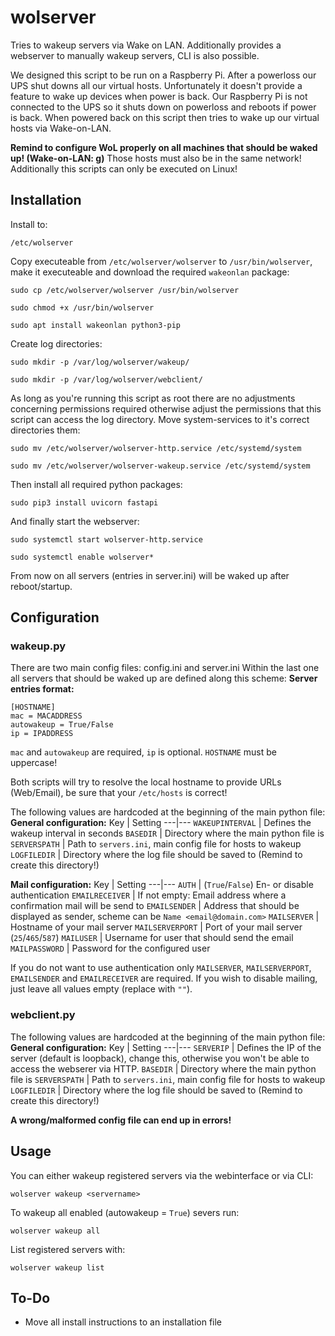 # wolserver 

Tries to wakeup servers via Wake on LAN. Additionally provides a webserver to manually wakeup servers, CLI is also possible.

We designed this script to be run on a Raspberry Pi. After a powerloss our UPS shut downs all our virtual hosts. Unfortunately it doesn't provide a feature to wake up devices when power is back. Our Raspberry Pi is not connected to the UPS so it shuts down on powerloss and reboots if power is back. When powered back on this script then tries to wake up our virtual hosts via Wake-on-LAN.


**Remind to configure WoL properly on all machines that should be waked up! (Wake-on-LAN: g)**
Those hosts must also be in the same network!
Additionally this scripts can only be executed on Linux!

## Installation
Install to:
```
/etc/wolserver
```

Copy executeable from ```/etc/wolserver/wolserver``` to ```/usr/bin/wolserver```, make it executeable and download the required ```wakeonlan``` package:
```
sudo cp /etc/wolserver/wolserver /usr/bin/wolserver
```
```
sudo chmod +x /usr/bin/wolserver 
```
```
sudo apt install wakeonlan python3-pip
```
Create log directories:
```
sudo mkdir -p /var/log/wolserver/wakeup/
```
```
sudo mkdir -p /var/log/wolserver/webclient/
```
As long as you're running this script as root there are no adjustments concerning permissions required otherwise adjust the permissions that this script can access the log directory.
Move system-services to it's correct directories them:
```
sudo mv /etc/wolserver/wolserver-http.service /etc/systemd/system
```
```
sudo mv /etc/wolserver/wolserver-wakeup.service /etc/systemd/system
```
Then install all required python packages:
```
sudo pip3 install uvicorn fastapi
```
And finally start the webserver:
```
sudo systemctl start wolserver-http.service
```
```
sudo systemctl enable wolserver*
```
From now on all servers (entries in server.ini) will be waked up after reboot/startup.

## Configuration
### wakeup.py
There are two main config files: config.ini and server.ini
Within the last one all servers that should be waked up are defined along this scheme:
**Server entries format:**
```
[HOSTNAME]
mac = MACADDRESS 
autowakeup = True/False
ip = IPADDRESS
```
```mac``` and ```autowakeup``` are required, ```ip``` is optional.
```HOSTNAME``` must be uppercase!

Both scripts will try to resolve the local hostname to provide URLs (Web/Email), be sure that your ```/etc/hosts``` is correct!

The following values are hardcoded at the beginning of the main python file:
**General configuration:**
Key | Setting
---|---
```WAKEUPINTERVAL``` | Defines the wakeup interval in seconds
```BASEDIR``` | Directory where the main python file is
```SERVERSPATH``` | Path to ```servers.ini```, main config file for hosts to wakeup
```LOGFILEDIR``` | Directory where the log file should be saved to (Remind to create this directory!)

**Mail configuration:**
Key | Setting
---|---
```AUTH``` | (```True```/```False```) En- or disable authentication
```EMAILRECEIVER``` | If not empty: Email address where a confirmation mail will be send to
```EMAILSENDER``` | Address that should be displayed as sender, scheme can be ```Name <email@domain.com>```
```MAILSERVER``` | Hostname of your mail server
```MAILSERVERPORT``` | Port of your mail server (```25```/```465```/```587```)
```MAILUSER``` | Username for user that should send the email
```MAILPASSWORD``` | Password for the configured user

If you do not want to use authentication only ```MAILSERVER```, ```MAILSERVERPORT```, ```EMAILSENDER``` and ```EMAILRECEIVER``` are required. 
If you wish to disable mailing, just leave all values empty (replace with ```""```).

### webclient.py

The following values are hardcoded at the beginning of the main python file:
**General configuration:**
Key | Setting
---|---
```SERVERIP``` | Defines the IP of the server (default is loopback), change this, otherwise you won't be able to access the webserer via HTTP.
```BASEDIR``` | Directory where the main python file is
```SERVERSPATH``` | Path to ```servers.ini```, main config file for hosts to wakeup
```LOGFILEDIR``` | Directory where the log file should be saved to (Remind to create this directory!)

**A wrong/malformed config file can end up in errors!**

## Usage
You can either wakeup registered servers via the webinterface or via CLI:
```
wolserver wakeup <servername>
```
To wakeup all enabled (autowakeup = ```True```) severs run:
```
wolserver wakeup all
```

List registered servers with:
```
wolserver wakeup list
```

## To-Do
* Move all install instructions to an installation file





